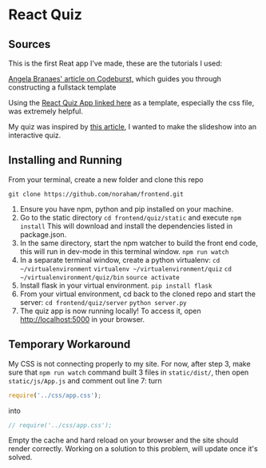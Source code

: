 # React Quiz

## Sources
This is the first Reat app I've made, these are the tutorials I used:

[Angela Branaes' article on Codeburst,](https://codeburst.io/creating-a-full-stack-web-application-with-python-npm-webpack-and-react-8925800503d9) which guides you through constructing a fullstack template<br>

Using the [React Quiz App linked here](https://forum.freecodecamp.org/t/quiz-application-built-with-react/68515) as a template, especially the css file, was extremely helpful.<br>

My quiz was inspired by [this article](http://www.businessinsider.com/science-questions-quiz-public-knowledge-education-2018-5), I wanted to make the slideshow into an interactive quiz.

## Installing and Running
From your terminal, create a new folder and clone this repo 

`git clone https://github.com/noraham/frontend.git`

1) Ensure you have npm, python and pip installed on your machine.
2) Go to the static directory 
`cd frontend/quiz/static` and execute 
`npm install`
This will download and install the dependencies listed in package.json.
3) In the same directory, start the npm watcher to build the front end code, this will run in dev-mode in this terminal window. 
`npm run watch`
4) In a separate terminal window, create a python virtualenv: 
`cd ~/virtualenvironment` 
`virtualenv ~/virtualenvironment/quiz`
`cd ~/virtualenvironment/quiz/bin`
`source activate` 
4) Install flask in your virtual environment. 
`pip install flask`
5) From your virtual environment, cd back to the cloned repo and start the server:
`cd frontend/quiz/server`
`python server.py`
6) The quiz app is now running locally! To access it, open [http://localhost:5000](http://localhost:5000) in your browser.

## Temporary Workaround
My CSS is not connecting properly to my site. For now, after step 3, make sure that `npm run watch` command built 3 files in `static/dist/`, then open `static/js/App.js` and comment out line 7: 
turn 
```javascript
require('../css/app.css');
```
into 
```javascript
// require('../css/app.css');
```
Empty the cache and hard reload on your browser and the site should render correctly. Working on a solution to this problem, will update once it's solved.
